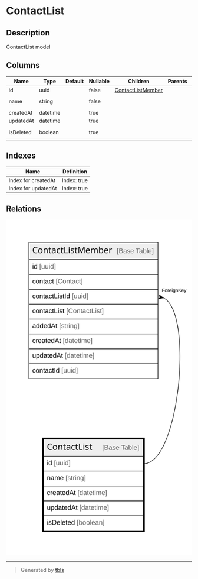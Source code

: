 # ContactList

## Description

ContactList model

## Columns

| Name | Type | Default | Nullable | Children | Parents | Comment |
| ---- | ---- | ------- | -------- | -------- | ------- | ------- |
| id | uuid |  | false | [ContactListMember](ContactListMember.md) |  |  |
| name | string |  | false |  |  | Contact List Name |
| createdAt | datetime |  | true |  |  | createdAt |
| updatedAt | datetime |  | true |  |  | updatedAt |
| isDeleted | boolean |  | true |  |  | Is Deleted? |

## Indexes

| Name | Definition |
| ---- | ---------- |
| Index for createdAt | Index: true |
| Index for updatedAt | Index: true |

## Relations

![er](ContactList.svg)

---

> Generated by [tbls](https://github.com/k1LoW/tbls)
